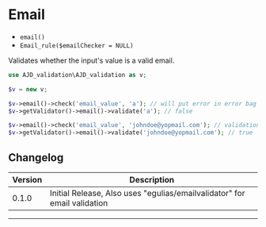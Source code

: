 # Email

- `email()`
- `Email_rule($emailChecker = NULL)`

Validates whether the input's value is a valid email.

```php
use AJD_validation\AJD_validation as v;

$v = new v;

$v->email()->check('email_value', 'a'); // will put error in error bag
$v->getValidator()->email()->validate('a'); // false

$v->email()->check('email_value', 'johndoe@yopmail.com'); // validation passes
$v->getValidator()->email()->validate('johndoe@yopmail.com'); // true

```

## Changelog

Version | Description
--------|-------------
  0.1.0 | Initial Release, Also uses "egulias/emailvalidator" for email validation

***
